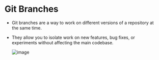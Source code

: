 # Git Branches

- Git branches are a way to work on different versions of a repository at the same time. 
- They allow you to isolate work on new features, bug fixes, or experiments without affecting the main codebase.
  
  ![image](https://github.com/user-attachments/assets/35f6839c-b57f-40cd-900f-b68bbb14d372)
  
